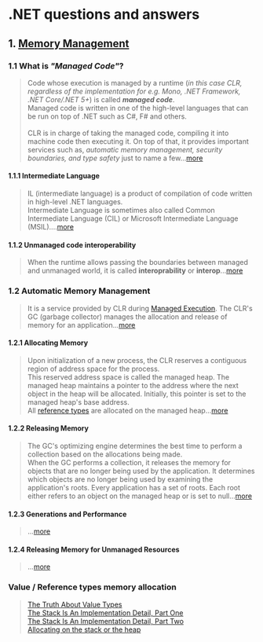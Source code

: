 # .NET questions and answers

## 1. [Memory Management](https://docs.microsoft.com/en-us/dotnet/standard/managed-code)

### 1.1 What is _"Managed Code"_?
> Code whose execution is managed by a runtime (_in this case CLR, regardless of the implementation for e.g. Mono, .NET Framework, .NET Core/.NET 5+_) is called **_managed code_**.<br/>
> Managed code is written in one of the high-level languages that can be run on top of .NET such as C#, F# and others.
> <br/>
> <br/>
> CLR is in charge of taking the managed code, compiling it into machine code then executing it. On top of that, it provides important services such as, _automatic memory management, security boundaries, and type safety_ just to name a few...[more](https://docs.microsoft.com/en-us/dotnet/standard/managed-code#what-is-managed-code)

#### 1.1.1 Intermediate Language
> IL (intermediate language) is a product of compilation of code written in high-level .NET languages.<br/>
> Intermediate Language is sometimes also called Common Intermediate Language (CIL) or Microsoft Intermediate Language (MSIL)....[more](https://docs.microsoft.com/en-us/dotnet/standard/managed-code#intermediate-language--execution)

#### 1.1.2 Unmanaged code interoperability
> When the runtime allows passing the boundaries between managed and unmanaged world, it is called **interoprability** or **interop**...[more](https://docs.microsoft.com/en-us/dotnet/standard/managed-code#unmanaged-code-interoperability)

### 1.2 Automatic Memory Management
> It is a service provided by CLR during [Managed Execution](https://docs.microsoft.com/en-us/dotnet/standard/managed-execution-process#managed-execution-process).
> The CLR's GC (garbage collector) manages the allocation and release of memory for an application...[more](https://docs.microsoft.com/en-us/dotnet/standard/automatic-memory-management#automatic-memory-management)

#### 1.2.1 Allocating Memory
> Upon initialization of a new process, the CLR reserves a contiguous region of address space for the process.<br/>
> This reserved address space is called the managed heap. The managed heap maintains a pointer to the address where the next object in the heap will be allocated. Initially, this pointer is set to the managed heap's base address.<br/>
> All [reference types](https://docs.microsoft.com/en-us/dotnet/csharp/language-reference/keywords/reference-types) are allocated on the managed heap...[more](https://docs.microsoft.com/en-us/dotnet/standard/automatic-memory-management#allocating-memory)

#### 1.2.2 Releasing Memory
> The GC's optimizing engine determines the best time to perform a collection based on the allocations being made.<br/>
> When the GC performs a collection, it releases the memory for objects that are no longer being used by the application. It determines which objects are no longer being used by examining the application's roots. Every application has a set of roots. Each root either refers to an object on the managed heap or is set to null...[more](https://docs.microsoft.com/en-us/dotnet/standard/automatic-memory-management#releasing-memory)

#### 1.2.3 Generations and Performance
> ...[more](https://docs.microsoft.com/en-us/dotnet/standard/automatic-memory-management#generations-and-performance)

#### 1.2.4 Releasing Memory for Unmanaged Resources
> ...[more](https://docs.microsoft.com/en-us/dotnet/standard/automatic-memory-management#releasing-memory-for-unmanaged-resources)

### Value / Reference types memory allocation
> [The Truth About Value Types](https://docs.microsoft.com/en-us/archive/blogs/ericlippert/the-truth-about-value-types)<br/>
> [The Stack Is An Implementation Detail, Part One](https://ericlippert.com/2009/04/27/the-stack-is-an-implementation-detail-part-one/)<br/>
> [The Stack Is An Implementation Detail, Part Two](https://ericlippert.com/2009/05/04/the-stack-is-an-implementation-detail-part-two/)<br/>
> [Allocating on the stack or the heap](https://devblogs.microsoft.com/dotnet/allocating-on-the-stack-or-the-heap/)<br/>
